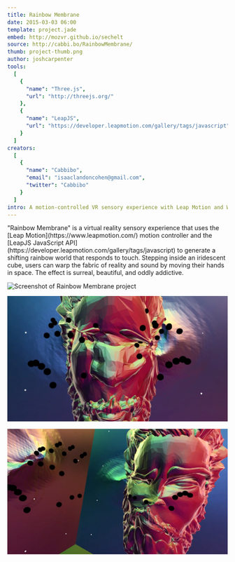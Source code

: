 ```yaml
---
title: Rainbow Membrane
date: 2015-03-03 06:00
template: project.jade
embed: http://mozvr.github.io/sechelt
source: http://cabbi.bo/RainbowMembrane/
thumb: project-thumb.png
author: joshcarpenter
tools:
  [
    {
      "name": "Three.js",
      "url": "http://threejs.org/"
    },
    {
      "name": "LeapJS",
      "url": "https://developer.leapmotion.com/gallery/tags/javascript"
    }
  ]
creators:
  [
    {
      "name": "Cabbibo",
      "email": "isaaclandoncohen@gmail.com",
      "twitter": "Cabbibo"
    }
  ]
intro: A motion-controlled VR sensory experience with Leap Motion and WebGL.
---
```


<p class="intro h2">"Rainbow Membrane" is a virtual reality sensory experience that uses the [Leap Motion](https://www.leapmotion.com/) motion controller and the [LeapJS JavaScript API](https://developer.leapmotion.com/gallery/tags/javascript) to generate a shifting rainbow world that responds to touch. Stepping inside an iridescent cube, users can warp the fabric of reality and sound by moving their hands in space. The effect is surreal, beautiful, and oddly addictive.</p>

![Screenshot of Rainbow Membrane project](rainbow-screencap-1.gif)

![Screenshot of Rainbow Membrane project](rainbow-2.jpg)

![Screenshot of Rainbow Membrane project](rainbow-1.jpg)

